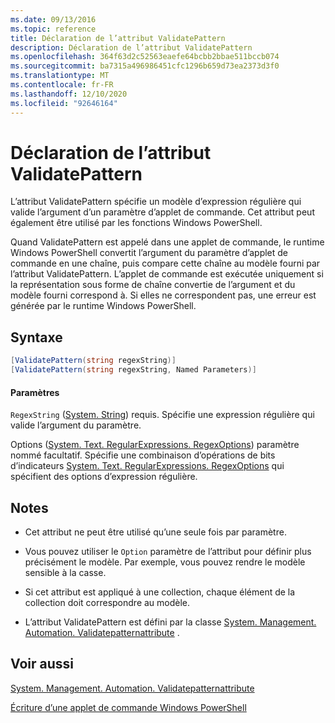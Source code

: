 ```yaml
---
ms.date: 09/13/2016
ms.topic: reference
title: Déclaration de l’attribut ValidatePattern
description: Déclaration de l’attribut ValidatePattern
ms.openlocfilehash: 364f63d2c52563eaefe64bcbb2bbae511bccb074
ms.sourcegitcommit: ba7315a496986451cfc1296b659d73ea2373d3f0
ms.translationtype: MT
ms.contentlocale: fr-FR
ms.lasthandoff: 12/10/2020
ms.locfileid: "92646164"
---
```

# <a name="validatepattern-attribute-declaration"></a>Déclaration de l’attribut ValidatePattern

L’attribut ValidatePattern spécifie un modèle d’expression régulière qui valide l’argument d’un paramètre d’applet de commande. Cet attribut peut également être utilisé par les fonctions Windows PowerShell.

Quand ValidatePattern est appelé dans une applet de commande, le runtime Windows PowerShell convertit l’argument du paramètre d’applet de commande en une chaîne, puis compare cette chaîne au modèle fourni par l’attribut ValidatePattern. L’applet de commande est exécutée uniquement si la représentation sous forme de chaîne convertie de l’argument et du modèle fourni correspond à. Si elles ne correspondent pas, une erreur est générée par le runtime Windows PowerShell.

## <a name="syntax"></a>Syntaxe

```csharp
[ValidatePattern(string regexString)]
[ValidatePattern(string regexString, Named Parameters)]
```

#### <a name="parameters"></a>Paramètres

`RegexString` ([System. String](/dotnet/api/System.String)) requis. Spécifie une expression régulière qui valide l’argument du paramètre.

Options ([System. Text. RegularExpressions. RegexOptions](/dotnet/api/System.Text.RegularExpressions.RegexOptions)) paramètre nommé facultatif. Spécifie une combinaison d’opérations de bits d’indicateurs [System. Text. RegularExpressions. RegexOptions](/dotnet/api/System.Text.RegularExpressions.RegexOptions) qui spécifient des options d’expression régulière.

## <a name="remarks"></a>Notes

- Cet attribut ne peut être utilisé qu’une seule fois par paramètre.

- Vous pouvez utiliser le `Option` paramètre de l’attribut pour définir plus précisément le modèle. Par exemple, vous pouvez rendre le modèle sensible à la casse.

- Si cet attribut est appliqué à une collection, chaque élément de la collection doit correspondre au modèle.

- L’attribut ValidatePattern est défini par la classe [System. Management. Automation. Validatepatternattribute](/dotnet/api/System.Management.Automation.ValidatePatternAttribute) .

## <a name="see-also"></a>Voir aussi

[System. Management. Automation. Validatepatternattribute](/dotnet/api/System.Management.Automation.ValidatePatternAttribute)

[Écriture d’une applet de commande Windows PowerShell](./writing-a-windows-powershell-cmdlet.md)
